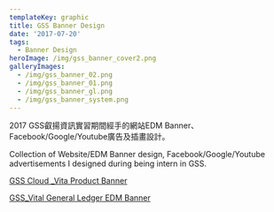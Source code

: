 ```yaml
---
templateKey: graphic
title: GSS Banner Design
date: '2017-07-20'
tags:
  - Banner Design
heroImage: /img/gss_banner_cover2.png
galleryImages:
  - /img/gss_banner_02.png
  - /img/gss_banner_01.png
  - /img/gss_banner_gl.png
  - /img/gss_banner_system.png
---
```

2017 GSS叡揚資訊實習期間經手的網站EDM Banner、Facebook/Google/Youtube廣告及插畫設計。

Collection of Website/EDM Banner design, Facebook/Google/Youtube advertisements I designed during being intern in GSS.

[GSS Cloud _Vita Product Banner](https://www.gsscloud.com/tw/gss-cloud?server=1)

[GSS_Vital General Ledger EDM Banner](https://www.gsscloud.com/tw/gl-special-price)
